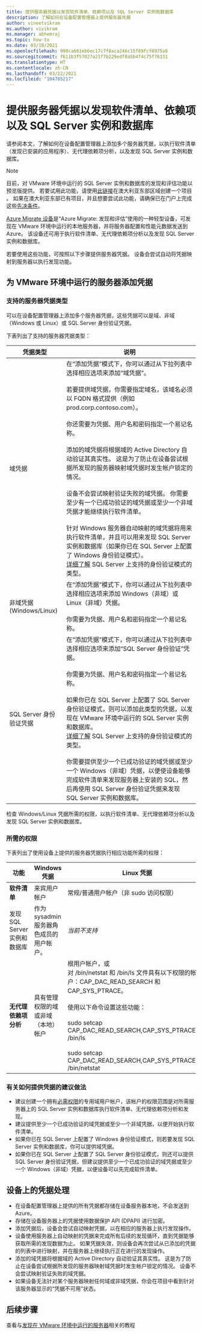 ```yaml
---
title: 提供服务器凭据以发现软件清单、依赖项以及 SQL Server 实例和数据库
description: 了解如何在设备配置管理器上提供服务器凭据
author: vineetvikram
ms.author: vivikram
ms.manager: abhemraj
ms.topic: how-to
ms.date: 03/18/2021
ms.openlocfilehash: 990ca661eb6ec17c7f8aca246c15f89fcf8975a8
ms.sourcegitcommit: f611b3f57027a21f7b229edf8a5b4f4c75f76331
ms.translationtype: HT
ms.contentlocale: zh-CN
ms.lasthandoff: 03/22/2021
ms.locfileid: "104785217"
---
```

# <a name="provide-server-credentials-to-discover-software-inventory-dependencies-and-sql-server-instances-and-databases"></a>提供服务器凭据以发现软件清单、依赖项以及 SQL Server 实例和数据库

请参阅本文，了解如何在设备配置管理器上添加多个服务器凭据，以执行软件清单（发现已安装的应用程序）、无代理依赖项分析，以及发现 SQL Server 实例和数据库。

> [!Note]
> 目前，对 VMware 环境中运行的 SQL Server 实例和数据库的发现和评估功能以预览版提供。 若要试用此功能，请使用[此链接](https://aka.ms/AzureMigrate/SQL)在澳大利亚东部区域创建一个项目 。 如果在澳大利亚东部已有项目，并且想要尝试此功能，请确保已在门户上完成这些[先决条件](how-to-discover-sql-existing-project.md)。

[Azure Migrate 设备](migrate-appliance.md)是“Azure Migrate: 发现和评估”使用的一种轻型设备，可发现在 VMware 环境中运行的本地服务器，并将服务器配置和性能元数据发送到 Azure。 该设备还可用于执行软件清单、无代理依赖项分析以及发现 SQL Server 实例和数据库。

若要使用这些功能，可按照以下步骤提供服务器凭据。 设备会尝试自动将凭据映射到服务器以执行发现功能。

## <a name="add-credentials-for-servers-running-in-vmware-environment"></a>为 VMware 环境中运行的服务器添加凭据

### <a name="types-of-server-credentials-supported"></a>支持的服务器凭据类型

可以在设备配置管理器上添加多个服务器凭据，这些凭据可以是域、非域（Windows 或 Linux）或 SQL Server 身份验证凭据。

下表列出了支持的服务器凭据类型：

凭据类型 | 说明
--- | ---
域凭据 | 在“添加凭据”模式下，你可以通过从下拉列表中选择相应选项来添加“域凭据”。  <br/><br/> 若要提供域凭据，你需要指定域名，该域名必须以 FQDN 格式提供（例如 prod.corp.contoso.com）。 <br/><br/> 你还需要为凭据、用户名和密码指定一个易记名称。 <br/><br/> 添加的域凭据将根据域的 Active Directory 自动验证其真实性。 这是为了防止在设备尝试根据所发现的服务器映射域凭据时发生帐户锁定的情况。 <br/><br/> 设备不会尝试映射验证失败的域凭据。 你需要至少有一个已成功验证的域凭据或至少一个非域凭据才能继续执行软件清单。<br/><br/>针对 Windows 服务器自动映射的域凭据将用来执行软件清单，并且可以用来发现 SQL Server 实例和数据库（如果你已在 SQL Server 上配置了 Windows 身份验证模式）。<br/> [详细了解](https://docs.microsoft.com/dotnet/framework/data/adonet/sql/authentication-in-sql-server) SQL Server 上支持的身份验证模式的类型。
非域凭据 (Windows/Linux) | 在“添加凭据”模式下，你可以通过从下拉列表中选择相应选项来添加 Windows（非域）或 Linux（非域）凭据。   <br/><br/> 你需要为凭据、用户名和密码指定一个易记名称。
SQL Server 身份验证凭据 | 在“添加凭据”模式下，你可以通过从下拉列表中选择相应选项来添加“SQL Server 身份验证”凭据。  <br/><br/> 你需要为凭据、用户名和密码指定一个易记名称。 <br/><br/> 如果你已在 SQL Server 上配置了 SQL Server 身份验证模式，则可以添加此类型的凭据，以发现在 VMware 环境中运行的 SQL Server 实例和数据库。<br/> [详细了解](https://docs.microsoft.com/dotnet/framework/data/adonet/sql/authentication-in-sql-server) SQL Server 上支持的身份验证模式的类型。<br/><br/> 你需要提供至少一个已成功验证的域凭据或至少一个 Windows（非域）凭据，以便使设备能够完成软件清单来发现服务器上安装的 SQL，然后再使用 SQL Server 身份验证凭据来发现 SQL Server 实例和数据库。

检查 Windows/Linux 凭据所需的权限，以执行软件清单、无代理依赖项分析以及发现 SQL Server 实例和数据库。

### <a name="required-permissions"></a>所需的权限

下表列出了使用设备上提供的服务器凭据执行相应功能所需的权限：

功能 | Windows 凭据 | Linux 凭据
---| ---| ---
**软件清单** | 来宾用户帐户 | 常规/普通用户帐户（非 sudo 访问权限）
发现 SQL Server 实例和数据库 | 作为 sysadmin 服务器角色成员的用户帐户。 | _当前不支持_
**无代理依赖项分析** | 具有管理权限的域或非域（本地）帐户 | 根用户帐户，或 <br/> 对 /bin/netstat 和 /bin/ls 文件具有以下权限的帐户：CAP_DAC_READ_SEARCH 和 CAP_SYS_PTRACE。<br/><br/> 使用以下命令设置这些功能： <br/><br/> sudo setcap CAP_DAC_READ_SEARCH,CAP_SYS_PTRACE=ep /bin/ls<br/><br/> sudo setcap CAP_DAC_READ_SEARCH,CAP_SYS_PTRACE=ep /bin/netstat

### <a name="recommended-practices-to-provide-credentials"></a>有关如何提供凭据的建议做法

- 建议创建一个拥有[必需权限](add-server-credentials.md#required-permissions)的专用域用户帐户，该帐户的权限范围是对所需服务器上的 SQL Server 实例和数据库执行软件清单、无代理依赖项分析和发现。
- 建议提供至少一个已成功验证的域凭据或至少一个非域凭据，以便开始执行软件清单。
- 如果你已在 SQL Server 上配置了 Windows 身份验证模式，则若要发现 SQL Server 实例和数据库，你可以提供域凭据。
- 如果你已在 SQL Server 上配置了 SQL Server 身份验证模式，则还可以提供 SQL Server 身份验证凭据，但建议提供至少一个已成功验证的域凭据或至少一个 Windows（非域）凭据，以便设备可以先完成软件清单。

## <a name="credentials-handling-on-appliance"></a>设备上的凭据处理

- 在设备配置管理器上提供的所有凭据都存储在设备服务器本地，不会发送到 Azure。
- 存储在设备服务器上的凭据使用数据保护 API (DPAPI) 进行加密。
- 添加凭据后，设备会尝试自动映射凭据，以在相应的服务器上执行发现操作。
- 设备使用服务器上自动映射的凭据来完成所有后续的发现循环，直到凭据能够获取所需的发现数据为止。 如果凭据失效，则设备会再次尝试从已添加的凭据的列表中进行映射，并在服务器上继续执行正在进行的发现操作。
- 添加的域凭据将根据域的 Active Directory 自动验证其真实性。 这是为了防止在设备尝试根据所发现的服务器映射域凭据时发生帐户锁定的情况。 设备不会尝试映射验证失败的域凭据。
- 如果设备无法针对某个服务器映射任何域或非域凭据，你会在项目中看到针对该服务器显示的“凭据不可用”状态。

## <a name="next-steps"></a>后续步骤

查看与[发现在 VMware 环境中运行的服务器](tutorial-discover-vmware.md)相关的教程